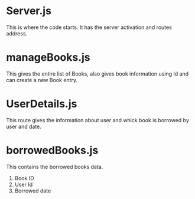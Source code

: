 # Server.js
This is where the code starts. It has the server activation and routes address.

# manageBooks.js
 This gives the entire list of Books, also gives book information using Id and can create a new Book entry.

 # UserDetails.js

This route gives the information about user and whick book is borrowed by user and date.

# borrowedBooks.js
This contains the borrowed books data. 
1. Book ID
2. User Id
3. Borrowed date